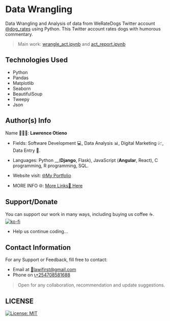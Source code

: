 # Data Wrangling

Data Wrangling and Analysis of data from WeRateDogs Twitter account [@dog_rates](https://twitter.com/dog_rates) using Python. This Twitter account rates dogs with humorous commentary.

> Main work: [wrangle_act.ipynb](https://github.com/LawiOtieno/ALX_T-Data_Analysis/blob/main/2-Data_Wrangling-Twitter_Data/wrangle_act.ipynb) and [act_report.ipynb](https://github.com/LawiOtieno/ALX_T-Data_Analysis/blob/main/2-Data_Wrangling-Twitter_Data/act_report.ipynb)

## Technologies Used

* Python
* Pandas
* Matplotlib
* Seaborn
* BeautifulSoup
* Tweepy
* Json

## Author(s) Info

Name 👨🏽‍💻: __Lawrence Otieno__

* Fields: Software Development 💻, Data Analysis 📊, Digital Marketing 💹, Data Entry 📑.

* Languages: Python __(__Django__, Flask), JavaScript (__Angular__, React), C programming, R programming, SQL.

* Website visit: [🌐My Portfolio](https://lawiotieno.github.io/portfolio)

* MORE INFO 🌐: [More Links🔗 Here](https://shor.by/lawi)

## Support/Donate

You can support our work in many ways, including buying us coffee ☕️.  
[![ko-fi](https://ko-fi.com/img/githubbutton_sm.svg)](https://ko-fi.com/N4N26PU7L)

* Help us continue coding...

<!-- [Buy Me Coffee ☕️](https://ko-fi.com/streetgrandmaster) -->

## Contact Information

For any Support or Feedback, fill free to contact:

* Email at [📧lawifirst@gmail.com](mailto:lawifirst@gmail.com)
* Phone on [📞+254708581688](tel:+254708581688)

> Open for any collaboration, recommendation and update suggestions.

## LICENSE

[![License: MIT](https://img.shields.io/badge/License-MIT-yellow.svg)](/LICENSE)

<!-- [MIT License](https://choosealicense.com/licenses/mit/) -->
